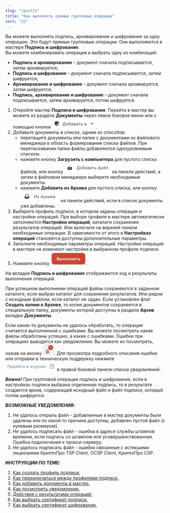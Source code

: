 ```yaml
---
slug: "/post22"
title: "Как выполнять прямые групповые операции"
sort: "22"
---
```


Вы можете выполнять подпись, архивирование и шифрование за одну операцию. Это будут прямые групповые операции. Они выполняются в мастере **Подпись и шифрование**.  
Вы можете комбинировать операции и выбрать одну из комбинаций: 
- **Подпись и архивирование** – документ сначала подписывается, затем архивируется;
- **Подпись и шифрование** – документ сначала подписывается, затем шифруется;
- **Архивирование и шифрование** – документ сначала архивируется, затем шифруется;
- **Подпись, архивирование и шифрование** – документ сначала подписывается, затем архивируется, потом шифруется.

1. Откройте мастер **Подписи и шифрования**. Перейти в мастер вы можете из раздела  **Документы** через левое боковое меню  или с помощью кнопки ![add-to-button.jpg](./images/add-to-button.jpg "Добавить в"). 
2. Добавьте документы в список, одним из способов:
   - перетащите документы или папки с документами из файлового менеджера в область формирования списка файлов. При перетаскивании папки  файлы добавляются одноуровневым списком.
   - нажмите кнопку **Загрузить с компьютера** для пустого списка файлов, или  кнопку ![add-file-button.jpg](./images/add-file-button.jpg "Добавить файл") на панели действий, а затем в файловом менеджере выберите необходимые документы.
   - нажмите **Добавить из Архива** для пустого списка, или  кнопку ![from-archive-button.jpg](./images/from-archive-button.jpg "Из Архива") на панели действий, если в списке документы уже добавлены.
3. Выберите профиль подписи, в котором заданы операции и настройки операций.  При выборе профиля в мастере автоматически заполняются **Настройки операций**, каталоги сохранения результатов операций.
 Или включите на верхней панели необходимые операции. В зависимости от этого в **Настройках операций** становятся доступны дополнительные параметры.
4. Заполните необходимые параметры операций. Настройки операций в мастере не изменяют настройки в выбранном профиле подписи.
5. Нажмите кнопку ![execute-button.jpg](./images/execute-button.jpg "Выполнить").

На вкладке **Подпись и шифрование** отображаются ход и результаты выполнения операций.

При успешном выполнении операций файлы сохраняются в заданном каталоге, если выбран каталог для сохранения результатов. Или рядом с исходным файлом, если каталог не задан. Если установлен флаг **Создать копию в Архиве**, то копия документов сохраняется в специальную папку, документы которой доступны в разделе **Архив** вкладки **Документы**.

Если какие-то документы не удалось обработать, то операция считается выполненной с ошибками. Вы можете посмотреть какие файлы обработаны успешно, а какие с ошибками. 
Ошибки при операциях выводятся как уведомления. Вы можете их посмотреть, нажав на иконку ![notifications-button.jpg](./images/notifications-button.jpg "События"). Для просмотра подробного описания ошибки или отправки в техническую поддержку нажмите ![to-log-button.jpg](./images/to-log-button.jpg "Перейти в журнал") в правой боковой панели списка уведомлений.

***Важно!*** При групповой операции подпись и шифрование, если в настройках подписи выбрана отделенная подпись, то в результате создается архив, содержащий исходный файл и файл подписи, который потом шифруется.

**ВОЗМОЖНЫЕ УВЕДОМЛЕНИЯ:**

1. Не удалось открыть файл - добавленные в мастер документы были удалены или по какой то причине доступны, добавлен пустой файл (с нулевым размером).
2. Не удалось подписать файл - ошибка в адресе службы штампов времени, если подпись со штампом или усовершенствованная. Ошибка подключения к  прокси-серверу. 
3. Не удалось подписать файл - ошибки связанные с истекшими лицензиями КриптоПро TSP Client, OCSP Client, КриптоПро CSP.


**ИНСТРУКЦИИ ПО ТЕМЕ:**  
1. [Как создать профиль подписи.](https://docs.cryptoarm.ru/05-v3.2-Beta/004-documents/create-profile)  
2. [Как переключаться между профилями подписи.](https://docs.cryptoarm.ru/05-v3.2-Beta/004-documents/select-profile)  
3. [Как добавить документы в мастер.](https://docs.cryptoarm.ru/05-v3.2-Beta/004-documents/add-docs)  
4. [Как посмотреть уведомления.](https://docs.cryptoarm.ru/05-v3.2-Beta/007-cryptoarm/notifications)  
5. [Действия с результатами операций.](https://docs.cryptoarm.ru/05-v3.2-Beta/004-documents/operations-result)  
6. [Как выбрать сертификат подписи.](https://docs.cryptoarm.ru/05-v3.2-Beta/004-documents/select-sign-cert)  
7. [Как выбрать сертификат шифрования.](https://docs.cryptoarm.ru/05-v3.2-Beta/004-documents/select-cipher-certs)  

